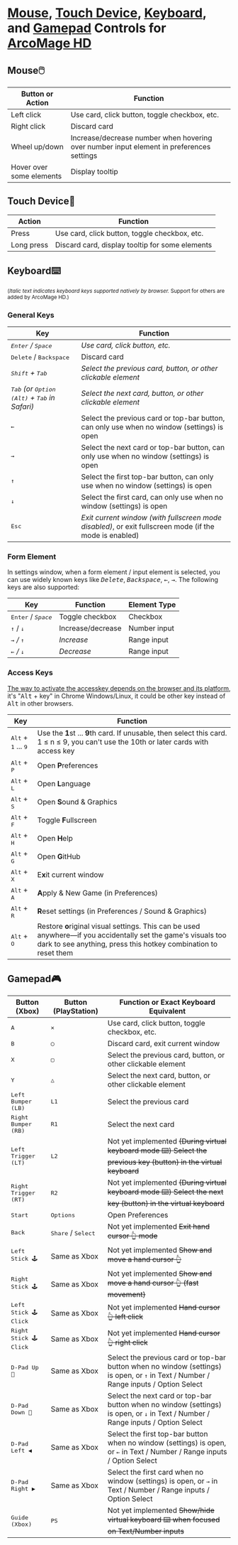 # [Mouse](#mouse), [Touch Device](#touch-device), [Keyboard](#keyboard), and [Gamepad](#gamepad) Controls for [ArcoMage HD](https://arcomage.github.io/)

## Mouse🖱️

| Button or Action         | Function                                                                                 |
| ------------------------ | ---------------------------------------------------------------------------------------- |
| Left click               | Use card, click button, toggle checkbox, etc.                                            |
| Right click              | Discard card                                                                             |
| Wheel up/down            | Increase/decrease number when hovering over number input element in preferences settings |
| Hover over some elements | Display tooltip                                                                          |

## Touch Device📱

| Action     | Function                                        |
| ---------- | ----------------------------------------------- |
| Press      | Use card, click button, toggle checkbox, etc.   |
| Long press | Discard card, display tooltip for some elements |

## Keyboard⌨️

<small>(_Italic text indicates keyboard keys supported natively by browser._ Support for others are added by ArcoMage HD.)</small>

### General Keys

| Key                                                                      | Function                                                                                                |
| ------------------------------------------------------------------------ | ------------------------------------------------------------------------------------------------------- |
| _<kbd>Enter</kbd> / <kbd>Space</kbd>_                                    | _Use card, click button, etc._                                                                          |
| <kbd>Delete</kbd> / <kbd>Backspace</kbd>                                 | Discard card                                                                                            |
| _<kbd>Shift</kbd> + <kbd>Tab</kbd>_                                      | _Select the previous card, button, or other clickable element_                                          |
| _<kbd>Tab</kbd> (or <kbd>Option (Alt)</kbd> + <kbd>Tab</kbd> in Safari)_ | _Select the next card, button, or other clickable element_                                              |
| <kbd>←</kbd>                                                             | Select the previous card or top-bar button, can only use when no window (settings) is open              |
| <kbd>→</kbd>                                                             | Select the next card or top-bar button, can only use when no window (settings) is open                  |
| <kbd>↑</kbd>                                                             | Select the first top-bar button, can only use when no window (settings) is open                         |
| <kbd>↓</kbd>                                                             | Select the first card, can only use when no window (settings) is open                                   |
| <kbd>Esc</kbd>                                                           | _Exit current window (with fullscreen mode disabled)_, or exit fullscreen mode (if the mode is enabled) |

### Form Element

In settings window, when a form element / input element is selected, you can use widely known keys like _<kbd>Delete</kbd>_, _<kbd>Backspace</kbd>_, _<kbd>←</kbd>_, _<kbd>→</kbd>_. The following keys are also supported:

| Key                                   | Function          | Element Type |
| ------------------------------------- | ----------------- | ------------ |
| <kbd>Enter</kbd> / _<kbd>Space</kbd>_ | Toggle checkbox   | Checkbox     |
| <kbd>↑</kbd> / <kbd>↓</kbd>           | Increase/decrease | Number input |
| _<kbd>→</kbd> / <kbd>↑</kbd>_         | _Increase_        | Range input  |
| _<kbd>←</kbd> / <kbd>↓</kbd>_         | _Decrease_        | Range input  |

### Access Keys

[The way to activate the accesskey depends on the browser and its platform](https://developer.mozilla.org/en-US/docs/Web/HTML/Global_attributes/accesskey), it's "<kbd>Alt</kbd> + key" in Chrome Windows/Linux, it could be other key instead of <kbd>Alt</kbd> in other browsers.

| Key                                            | Function                                                                                                                                                                         |
| ---------------------------------------------- | -------------------------------------------------------------------------------------------------------------------------------------------------------------------------------- |
| <kbd>Alt</kbd> + <kbd>1</kbd> ... <kbd>9</kbd> | Use the **1**st ... **9**th card. If unusable, then select this card. 1 ≤ n ≤ 9, you can't use the 10th or later cards with access key                                           |
| <kbd>Alt</kbd> + <kbd>P</kbd>                  | Open **P**references                                                                                                                                                             |
| <kbd>Alt</kbd> + <kbd>L</kbd>                  | Open **L**anguage                                                                                                                                                                |
| <kbd>Alt</kbd> + <kbd>S</kbd>                  | Open **S**ound & Graphics                                                                                                                                                        |
| <kbd>Alt</kbd> + <kbd>F</kbd>                  | Toggle **F**ullscreen                                                                                                                                                            |
| <kbd>Alt</kbd> + <kbd>H</kbd>                  | Open **H**elp                                                                                                                                                                    |
| <kbd>Alt</kbd> + <kbd>G</kbd>                  | Open **G**itHub                                                                                                                                                                  |
| <kbd>Alt</kbd> + <kbd>X</kbd>                  | E**x**it current window                                                                                                                                                          |
| <kbd>Alt</kbd> + <kbd>A</kbd>                  | **A**pply & New Game (in Preferences)                                                                                                                                            |
| <kbd>Alt</kbd> + <kbd>R</kbd>                  | **R**eset settings (in Preferences / Sound & Graphics)                                                                                                                           |
| <kbd>Alt</kbd> + <kbd>O</kbd>                  | Restore **o**riginal visual settings. This can be used anywhere—if you accidentally set the game's visuals too dark to see anything, press this hotkey combination to reset them |

## Gamepad🎮

| Button (Xbox)                   | Button (PlayStation)                 | Function or Exact Keyboard Equivalent                                                                                         |
| ------------------------------- | ------------------------------------ | ----------------------------------------------------------------------------------------------------------------------------- |
| <kbd>A</kbd>                    | <kbd>✕</kbd>                         | Use card, click button, toggle checkbox, etc.                                                                                 |
| <kbd>B</kbd>                    | <kbd>◯</kbd>                         | Discard card, exit current window                                                                                             |
| <kbd>X</kbd>                    | <kbd>▢</kbd>                         | Select the previous card, button, or other clickable element                                                                  |
| <kbd>Y</kbd>                    | <kbd>△</kbd>                         | Select the next card, button, or other clickable element                                                                      |
| <kbd>Left Bumper (LB)</kbd>     | <kbd>L1</kbd>                        | Select the previous card                                                                                                      |
| <kbd>Right Bumper (RB)</kbd>    | <kbd>R1</kbd>                        | Select the next card                                                                                                          |
| <kbd>Left Trigger (LT)</kbd>    | <kbd>L2</kbd>                        | Not yet implemented <del>(During virtual keyboard mode ⌨️) Select the previous key (button) in the virtual keyboard</del>     |
| <kbd>Right Trigger (RT)</kbd>   | <kbd>R2</kbd>                        | Not yet implemented <del>(During virtual keyboard mode ⌨️) Select the next key (button) in the virtual keyboard</del>         |
| <kbd>Start</kbd>                | <kbd>Options</kbd>                   | Open Preferences                                                                                                              |
| <kbd>Back</kbd>                 | <kbd>Share</kbd> / <kbd>Select</kbd> | Not yet implemented <del>Exit hand cursor 👆 mode</del>                                                                       |
| <kbd>Left Stick 🕹</kbd>        | Same as Xbox                         | Not yet implemented <del>Show and move a hand cursor 👆</del>                                                                 |
| <kbd>Right Stick 🕹</kbd>       | Same as Xbox                         | Not yet implemented <del>Show and move a hand cursor 👆 (fast movement)</del>                                                 |
| <kbd>Left Stick 🕹 Click</kbd>  | Same as Xbox                         | Not yet implemented <del>Hand cursor 👆 left click</del>                                                                      |
| <kbd>Right Stick 🕹 Click</kbd> | Same as Xbox                         | Not yet implemented <del>Hand cursor 👆 right click</del>                                                                     |
| <kbd>D-Pad Up 🔼</kbd>          | Same as Xbox                         | Select the previous card or top-bar button when no window (settings) is open, or <kbd>↑</kbd> in Text / Number / Range inputs / Option Select |
| <kbd>D-Pad Down 🔽</kbd>        | Same as Xbox                         | Select the next card or top-bar button when no window (settings) is open, or <kbd>↓</kbd> in Text / Number / Range inputs / Option Select     |
| <kbd>D-Pad Left ◀️</kbd>        | Same as Xbox                         | Select the first top-bar button when no window (settings) is open, or <kbd>←</kbd> in Text / Number / Range inputs / Option Select            |
| <kbd>D-Pad Right ▶️</kbd>       | Same as Xbox                         | Select the first card when no window (settings) is open, or <kbd>→</kbd> in Text / Number / Range inputs / Option Select                      |
| <kbd>Guide (Xbox)</kbd>         | <kbd>PS</kbd>                        | Not yet implemented <del>Show/hide virtual keyboard ⌨️ when focused on Text/Number inputs</del>                               |
